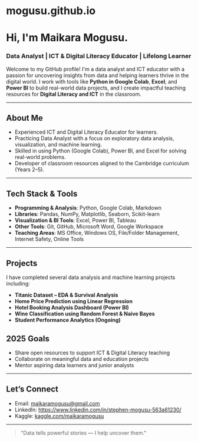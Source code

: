 # mogusu.github.io
#  Hi, I'm Maikara Mogusu.

###  Data Analyst |  ICT & Digital Literacy Educator |  Lifelong Learner

Welcome to my GitHub profile! I'm a data analyst and ICT educator with a passion for uncovering insights from data and helping learners thrive in the digital world. I work with tools like **Python in Google Colab**, **Excel**, and **Power BI** to build real-world data projects, and I create impactful teaching resources for **Digital Literacy and ICT** in the classroom.

---

##  About Me

-  Experienced ICT and Digital Literacy Educator for  learners.
-  Practicing Data Analyst with a focus on exploratory data analysis, visualization, and machine learning.
-  Skilled in using Python (Google Colab), Power BI, and Excel for solving real-world problems.
-  Developer of classroom resources aligned to the Cambridge curriculum (Years 2–5).

---

##  Tech Stack & Tools

- **Programming & Analysis**: Python, Google Colab, Markdown
- **Libraries**: Pandas, NumPy, Matplotlib, Seaborn, Scikit-learn
- **Visualization & BI Tools**: Excel, Power BI, Tableau 
- **Other Tools**: Git, GitHub, Microsoft Word, Google Workspace
- **Teaching Areas**: MS Office, Windows OS, File/Folder Management, Internet Safety, Online Tools

---

##  Projects

I have completed several data analysis and machine learning projects  including:

- **Titanic Dataset – EDA & Survival Analysis**
- **Home Price Prediction using Linear Regression**
- **Hotel Booking Analysis Dashboard (Power BI)**
- **Wine Classification using Random Forest & Naive Bayes**
- **Student Performance Analytics (Ongoing)**


##  2025 Goals

-  Share open resources to support ICT & Digital Literacy teaching
-  Collaborate on meaningful data and education projects
-  Mentor aspiring data learners and junior analysts

---

##  Let’s Connect

-  Email: maikaramogusu@gmail.com
-  LinkedIn: https://www.linkedin.com/in/stephen-mogusu-563a61230/
-  Kaggle: [kaggle.com/maikaramogusu](https://www.kaggle.com/maikaramogusu)

---

> "Data tells powerful stories — I help uncover them."

